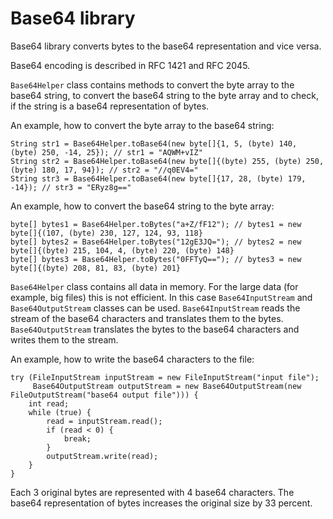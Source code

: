 Base64 library
==============
Base64 library converts bytes to the base64 representation and vice versa.

Base64 encoding is described in RFC 1421 and RFC 2045.

`Base64Helper` class contains methods to convert the byte array to the base64 string, to convert the base64 string to the byte array and to check, if the string is a base64 representation of bytes.

An example, how to convert the byte array to the base64 string:
```
String str1 = Base64Helper.toBase64(new byte[]{1, 5, (byte) 140, (byte) 250, -14, 25}); // str1 = "AQWM+vIZ"
String str2 = Base64Helper.toBase64(new byte[]{(byte) 255, (byte) 250, (byte) 180, 17, 94}); // str2 = "//q0EV4="
String str3 = Base64Helper.toBase64(new byte[]{17, 28, (byte) 179, -14}); // str3 = "ERyz8g=="
```

An example, how to convert the base64 string to the byte array:
```
byte[] bytes1 = Base64Helper.toBytes("a+Z/fF12"); // bytes1 = new byte[]{(107, (byte) 230, 127, 124, 93, 118}
byte[] bytes2 = Base64Helper.toBytes("12gE3JQ="); // bytes2 = new byte[]{(byte) 215, 104, 4, (byte) 220, (byte) 148}
byte[] bytes3 = Base64Helper.toBytes("0FFTyQ=="); // bytes3 = new byte[]{(byte) 208, 81, 83, (byte) 201}
```

`Base64Helper` class contains all data in memory.
For the large data (for example, big files) this is not efficient.
In this case `Base64InputStream` and `Base64OutputStream` classes can be used.
`Base64InputStream` reads the stream of the base64 characters and translates them to the bytes.
`Base64OutputStream` translates the bytes to the base64 characters and writes them to the stream.

An example, how to write the base64 characters to the file:
```
try (FileInputStream inputStream = new FileInputStream("input file");
     Base64OutputStream outputStream = new Base64OutputStream(new FileOutputStream("base64 output file"))) {
    int read;
    while (true) {
        read = inputStream.read();
        if (read < 0) {
            break;
        }
        outputStream.write(read);
    }
}
```

Each 3 original bytes are represented with 4 base64 characters.
The base64 representation of bytes increases the original size by 33 percent.

